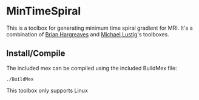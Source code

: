 MinTimeSpiral
=============

This is a toolbox for generating minimum time spiral gradient for MRI. It's a combination of [Brian Hargreaves](https://profiles.stanford.edu/brian-hargreaves) and [Michael Lustig](https://people.eecs.berkeley.edu/~mlustig/)'s toolboxes.


Install/Compile
-------------
The included mex can be compiled using the included BuildMex file:

    ./BuildMex

This toolbox only supports Linux
